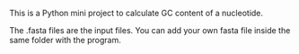 This is a Python mini project to calculate GC content of a nucleotide.

The .fasta files are the input files. You can add your own fasta file inside the same folder with the program.